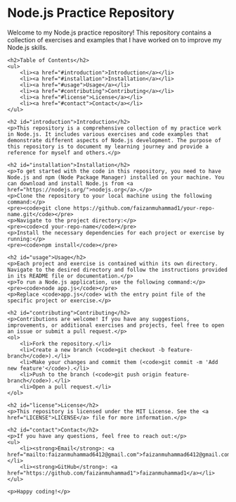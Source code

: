 <!DOCTYPE html>
<html lang="en">
<head>
    <meta charset="UTF-8">
    <meta name="viewport" content="width=device-width, initial-scale=1.0">
    <title>Node.js Practice Repository</title>
</head>
<body>
    <h1>Node.js Practice Repository</h1>
    <p>Welcome to my Node.js practice repository! This repository contains a collection of exercises and examples that I have worked on to improve my Node.js skills.</p>
    
    <h2>Table of Contents</h2>
    <ul>
        <li><a href="#introduction">Introduction</a></li>
        <li><a href="#installation">Installation</a></li>
        <li><a href="#usage">Usage</a></li>
        <li><a href="#contributing">Contributing</a></li>
        <li><a href="#license">License</a></li>
        <li><a href="#contact">Contact</a></li>
    </ul>
    
    <h2 id="introduction">Introduction</h2>
    <p>This repository is a comprehensive collection of my practice work in Node.js. It includes various exercises and code examples that demonstrate different aspects of Node.js development. The purpose of this repository is to document my learning journey and provide a reference for myself and others.</p>
    
    <h2 id="installation">Installation</h2>
    <p>To get started with the code in this repository, you need to have Node.js and npm (Node Package Manager) installed on your machine. You can download and install Node.js from <a href="https://nodejs.org/">nodejs.org</a>.</p>
    <p>Clone the repository to your local machine using the following command:</p>
    <pre><code>git clone https://github.com/faizanmuhammad1/your-repo-name.git</code></pre>
    <p>Navigate to the project directory:</p>
    <pre><code>cd your-repo-name</code></pre>
    <p>Install the necessary dependencies for each project or exercise by running:</p>
    <pre><code>npm install</code></pre>
    
    <h2 id="usage">Usage</h2>
    <p>Each project and exercise is contained within its own directory. Navigate to the desired directory and follow the instructions provided in its README file or documentation.</p>
    <p>To run a Node.js application, use the following command:</p>
    <pre><code>node app.js</code></pre>
    <p>Replace <code>app.js</code> with the entry point file of the specific project or exercise.</p>
    
    <h2 id="contributing">Contributing</h2>
    <p>Contributions are welcome! If you have any suggestions, improvements, or additional exercises and projects, feel free to open an issue or submit a pull request.</p>
    <ol>
        <li>Fork the repository.</li>
        <li>Create a new branch (<code>git checkout -b feature-branch</code>).</li>
        <li>Make your changes and commit them (<code>git commit -m 'Add new feature'</code>).</li>
        <li>Push to the branch (<code>git push origin feature-branch</code>).</li>
        <li>Open a pull request.</li>
    </ol>
    
    <h2 id="license">License</h2>
    <p>This repository is licensed under the MIT License. See the <a href="LICENSE">LICENSE</a> file for more information.</p>
    
    <h2 id="contact">Contact</h2>
    <p>If you have any questions, feel free to reach out:</p>
    <ul>
        <li><strong>Email</strong>: <a href="mailto:faizanmuhammad6412@gmail.com">faizanmuhammad6412@gmail.com</a></li>
        <li><strong>GitHub</strong>: <a href="https://github.com/faizanmuhammad1">faizanmuhammad1</a></li>
    </ul>
    
    <p>Happy coding!</p>
</body>
</html>
